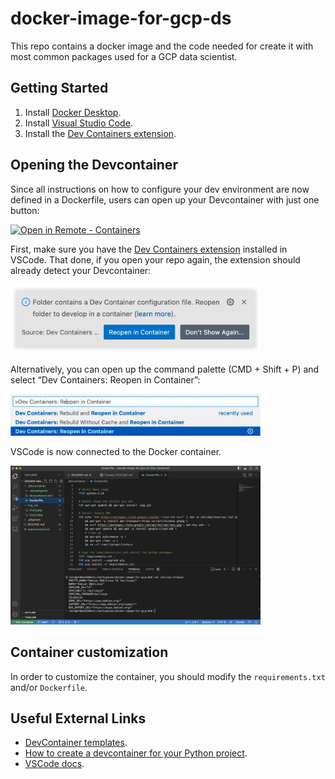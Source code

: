 # docker-image-for-gcp-ds
This repo contains a docker image and the code needed for create it with most common packages used for a GCP data scientist.

## Getting Started
1. Install [Docker Desktop](https://www.docker.com/products/docker-desktop).
2. Install [Visual Studio Code](https://code.visualstudio.com/).
3. Install the [Dev Containers extension](https://marketplace.visualstudio.com/items?itemName=ms-vscode-remote.remote-containers).

## Opening the Devcontainer
Since all instructions on how to configure your dev environment are now defined in a Dockerfile, users can open up your Devcontainer with just one button:

[
    ![Open in Remote - Containers](
        https://img.shields.io/static/v1?label=Remote%20-%20Containers&message=Open&color=blue&logo=visualstudiocode
    )
](
    https://vscode.dev/redirect?url=vscode://ms-vscode-remote.remote-containers/cloneInVolume?url=https://github.com/rcasal/docker-image-for-gcp-ds
)

First, make sure you have the [Dev Containers extension](https://marketplace.visualstudio.com/items?itemName=ms-vscode-remote.remote-containers) installed in VSCode. That done, if you open your repo again, the extension should already detect your Devcontainer:

<img src="img_src/img1.jpeg" alt="drawing" width="400"/>

Alternatively, you can open up the command palette (CMD + Shift + P) and select “Dev Containers: Reopen in Container”:

<img src="img_src/img2.jpeg" alt="drawing" width="400"/>

VSCode is now connected to the Docker container.

<img src="img_src/img3.png" alt="drawing" width="400"/>

## Container customization
In order to customize the container, you should modify the `requirements.txt` and/or `Dockerfile`.

## Useful External Links
* [DevContainer templates](https://containers.dev/templates).
* [How to create a devcontainer for your Python project](https://godatadriven.com/blog/how-to-create-a-devcontainer-for-your-python-project-%F0%9F%90%B3/).
* [VSCode docs](https://code.visualstudio.com/docs/devcontainers/containers).